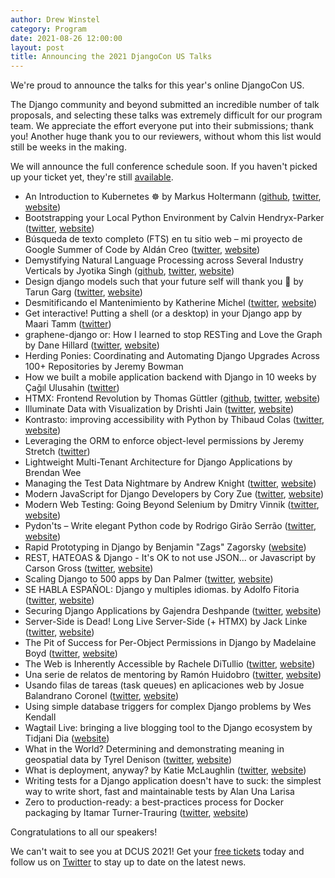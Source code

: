 ```yaml
---
author: Drew Winstel
category: Program
date: 2021-08-26 12:00:00
layout: post
title: Announcing the 2021 DjangoCon US Talks
---
```

We're proud to announce the talks for this year's online DjangoCon US.

The Django community and beyond submitted an incredible number of talk
proposals, and selecting these talks was extremely difficult for our program
team. We appreciate the effort everyone put into their submissions; thank you!
Another huge thank you to our reviewers, without whom this list would still be
weeks in the making.

We will announce the full conference schedule soon. If you haven't picked up
your ticket yet, they're still [available](https://ti.to/defna/djangocon-us-2021).


- An Introduction to Kubernetes ☸️ by Markus Holtermann ([github](https://github.com/MarkusH), [twitter](https://twitter.com/m_holtermann), [website](https://markusholtermann.eu))
- Bootstrapping your Local Python Environment by Calvin Hendryx-Parker ([twitter](https://twitter.com/calvinhp), [website](http://www.sixfeetup.com/))
- Búsqueda de texto completo (FTS) en tu sitio web – mi proyecto de Google Summer of Code by Aldán Creo ([twitter](https://twitter.com/acmcmc), [website](https://acmc.codes))
- Demystifying Natural Language Processing across Several Industry Verticals by Jyotika Singh ([github](https://github.com/https://github.com/jsingh811), [twitter](https://twitter.com/jyotikasingh_), [website](https://linkedin.com/in/jyotikasingh))
- Design django models such that your future self will thank you 👋 by Tarun Garg ([twitter](https://twitter.com/Tarun_Garg2), [website](https://www.linkedin.com/in/tarungarg546/))
- Desmitificando el Mantenimiento by Katherine Michel ([twitter](https://twitter.com/KatiMichel), [website](https://github.com/KatherineMichel))
- Get interactive! Putting a shell (or a desktop) in your Django app by Maari Tamm ([twitter](https://twitter.com/tammmri))
- graphene-django or: How I learned to stop RESTing and Love the Graph by Dane Hillard ([twitter](https://twitter.com/easyaspython), [website](https://dane.engineering))
- Herding Ponies: Coordinating and Automating Django Upgrades Across 100+ Repositories by Jeremy Bowman 
- How we built a mobile application backend with Django in 10 weeks by Çağıl Ulusahin ([twitter](https://twitter.com/cagilulusahin))
- HTMX: Frontend Revolution by Thomas Güttler ([github](https://github.com/guettli), [twitter](https://twitter.com/guettli), [website](https://thomas-guettler.de/))
- Illuminate Data with Visualization by Drishti Jain ([twitter](https://twitter.com/drishtijjain), [website](https://medium.com/@drishtijjain))
- Kontrasto: improving accessibility with Python by Thibaud Colas ([twitter](https://twitter.com/thibaud_colas), [website](https://thib.me/))
- Leveraging the ORM to enforce object-level permissions by Jeremy Stretch ([twitter](https://twitter.com/jstretch85))
- Lightweight Multi-Tenant Architecture for Django Applications by Brendan Wee 
- Managing the Test Data Nightmare by Andrew Knight ([twitter](https://twitter.com/AutomationPanda), [website](https://automationpanda.com/))
- Modern JavaScript for Django Developers by Cory Zue ([twitter](https://twitter.com/czue), [website](https://www.coryzue.com/))
- Modern Web Testing: Going Beyond Selenium by Dmitry Vinnik ([twitter](https://twitter.com/DmitryVinnik), [website](https://dvinnik.dev))
- Pydon'ts – Write elegant Python code by Rodrigo Girão Serrão ([twitter](https://twitter.com/mathsppblog), [website](https://mathspp.com/blog))
- Rapid Prototyping in Django by Benjamin "Zags" Zagorsky ([website](https://zagaran.com))
- REST, HATEOAS & Django - It's OK to not use JSON... or Javascript by Carson Gross ([twitter](https://twitter.com/htmx_org), [website](https://bigsky.software))
- Scaling Django to 500 apps by Dan Palmer ([twitter](https://twitter.com/danpalmer), [website](https://danpalmer.me/))
- SE HABLA ESPAÑOL: Django y multiples idiomas. by Adolfo Fitoria ([twitter](https://twitter.com/Fitoria), [website](http://fitoria.net))
- Securing Django Applications by Gajendra Deshpande ([twitter](https://twitter.com/gcdeshpande), [website](https://gcdeshpande.github.io))
- Server-Side is Dead! Long Live Server-Side (+ HTMX) by Jack Linke ([twitter](https://twitter.com/JackDLinke), [website](https://www.jacklinke.com))
- The Pit of Success for Per-Object Permissions in Django by Madelaine Boyd ([twitter](https://twitter.com/madelaineboyd), [website](https://www.madelaineboyd.com/))
- The Web is Inherently Accessible by Rachele DiTullio ([twitter](https://twitter.com/racheleditullio), [website](https://racheleditullio.com/))
- Una serie de relatos de mentoring by Ramón Huidobro ([twitter](https://twitter.com/hola_soy_milk), [website](https://ramonh.dev))
- Usando filas de tareas (task queues) en aplicaciones web by Josue Balandrano Coronel ([twitter](https://twitter.com/rmcomplexity), [website](https://rmcomplexity.com))
- Using simple database triggers for complex Django problems by Wes Kendall 
- Wagtail Live: bringing a live blogging tool to the Django ecosystem by Tidjani Dia ([website](https://www.therookiecoder.com/))
- What in the World? Determining and demonstrating meaning in geospatial data by Tyrel Denison ([twitter](https://twitter.com/tyreldenison), [website](https://hirelofty.com))
- What is deployment, anyway? by Katie McLaughlin ([twitter](https://twitter.com/glasnt), [website](https://glasnt.com))
- Writing tests for a Django application doesn't have to suck: the simplest way to write short, fast and maintainable tests by Alan Una Larisa 
- Zero to production-ready: a best-practices process for Docker packaging by Itamar Turner-Trauring ([twitter](https://twitter.com/itamarst), [website](https://pythonspeed.com))


Congratulations to all our speakers!

We can't wait to see you at DCUS 2021! Get your [free tickets](https://ti.to/defna/djangocon-us-2021)
today and follow us on [Twitter](https://twitter.com/djangocon) to stay up to
date on the latest news.

